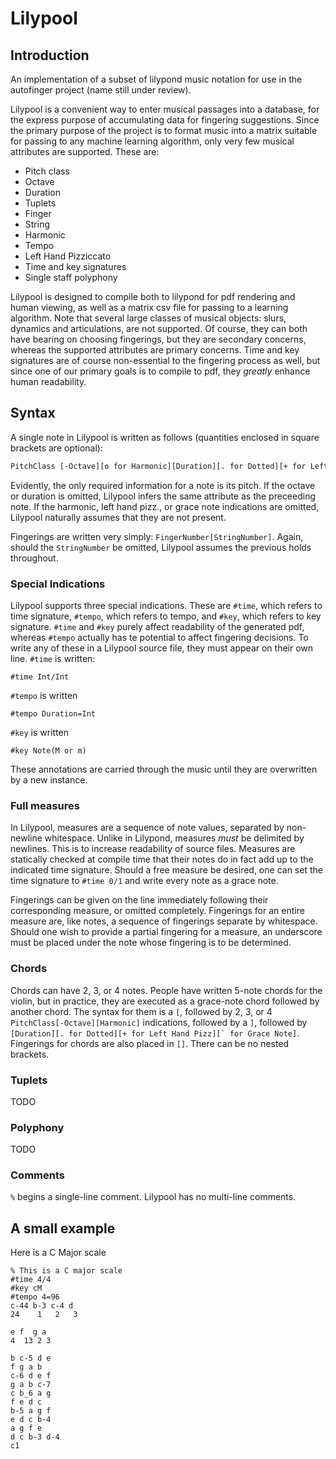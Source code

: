 # Lilypool
## Introduction
An implementation of a subset of lilypond music notation for use in the autofinger project (name still under review).

Lilypool is a convenient way to enter musical passages into a database, for the
express purpose of accumulating data for fingering suggestions. Since the
primary purpose of the project is to format music into a matrix suitable for
passing to any machine learning algorithm, only very few musical attributes are
supported. These are:

* Pitch class
* Octave
* Duration
* Tuplets
* Finger
* String
* Harmonic
* Tempo
* Left Hand Pizziccato
* Time and key signatures
* Single staff polyphony

Lilypool is designed to compile both to lilypond for pdf rendering and human
viewing, as well as a matrix csv file for passing to a learning algorithm.
Note that several large classes of musical objects: slurs, dynamics and articulations, are not supported. 
Of course, they can both have bearing on choosing fingerings, but they are secondary concerns, whereas 
the supported attributes are primary concerns. Time and key signatures are of course non-essential to the 
fingering process as well, but since one of our primary goals is to compile to pdf, they _greatly_ enhance
human readability. 

## Syntax
A single note in Lilypool is written as follows (quantities enclosed in square brackets are optional):
```latex
PitchClass [-Octave][o for Harmonic][Duration][. for Dotted][+ for Left Hand Pizz][` for Grace Note]
```
Evidently, the only required information for a note is its pitch. If the octave or duration 
is omitted, Lilypool infers the same attribute as the preceeding note. If the harmonic, left hand pizz., 
or grace note indications are omitted, Lilypool naturally assumes that they are not present. 

Fingerings are written very simply: `FingerNumber[StringNumber]`. Again, should the `StringNumber` be omitted, Lilypool
assumes the previous holds throughout. 

### Special Indications
Lilypool supports three special indications. These are `#time`, which refers to time signature,
`#tempo`, which refers to tempo, and `#key`, which refers to key signature. `#time` and `#key` purely affect readability
of the generated pdf, whereas `#tempo` actually has te potential to affect fingering decisions. To write any of these in
a Lilypool source file, they must appear on their own line. `#time` is written:
```
#time Int/Int
```
`#tempo` is written
```
#tempo Duration=Int
```
`#key` is written
```
#key Note(M or m)
```
These annotations are carried through the music until they are overwritten by a new instance. 
### Full measures
In Lilypool, measures are a sequence of note values, separated by non-newline whitespace.
Unlike in Lilypond, measures _must_ be delimited by newlines. This is to increase readability of source files. 
Measures are statically checked at compile time that their notes do in fact add up to the indicated time signature. 
Should a free measure be desired, one can set the time signature to `#time 0/1` and write every note as a grace note.

Fingerings can be given on the line immediately following their corresponding measure, or omitted completely. Fingerings
for an entire measure are, like notes, a sequence of fingerings separate by whitespace. Should
one wish to provide a partial fingering for a measure, an underscore must be placed under the note whose fingering is to be
determined.

### Chords
Chords can have 2, 3, or 4 notes. People have written 5-note chords for the violin, but in practice, they are executed as
a grace-note chord followed by another chord. The syntax for them is a `[`, followed by 2, 3, or 4 `PitchClass[-Octave][Harmonic]` indications, followed by a `]`, followed by 
```[Duration][. for Dotted][+ for Left Hand Pizz][` for Grace Note]```. Fingerings for chords are also placed in `[]`. 
There can be no nested brackets.

### Tuplets
TODO

### Polyphony
TODO

### Comments
`%` begins a single-line comment. Lilypool has no multi-line comments.

## A small example
Here is a C Major scale
```
% This is a C major scale
#time 4/4
#key cM
#tempo 4=96
c-44 b-3 c-4 d
24    1   2   3

e f  g a
4  13 2 3

b c-5 d e
f g a b
c-6 d e f
g a b c-7
c b_6 a g
f e d c 
b-5 a g f
e d c b-4
a g f e
d c b-3 d-4
c1
```
